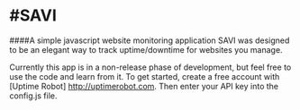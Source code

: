 #SAVI
====

####A simple javascript website monitoring application
SAVI was designed to be an elegant way to track uptime/downtime for websites you manage.

Currently this app is in a non-release phase of development, but feel free to use the code and learn from it. To get started, create a free account with [Uptime Robot] http://uptimerobot.com. Then enter your API key into the config.js file.

